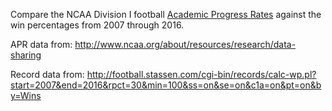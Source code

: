 Compare the NCAA Division I football [Academic Progress Rates](http://www.ncaa.org/sites/default/files/2017_APR_Data_Sharing_Codebook_20170511.pdf) against the win percentages from 2007 through 2016. 

APR data from: http://www.ncaa.org/about/resources/research/data-sharing

Record data from: http://football.stassen.com/cgi-bin/records/calc-wp.pl?start=2007&end=2016&rpct=30&min=100&ss=on&se=on&c1a=on&pt=on&by=Wins